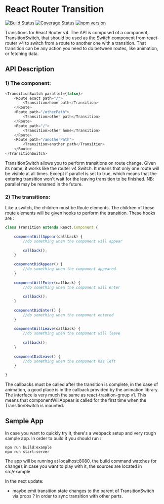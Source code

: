 # React Router Transition
[![Build Status](https://travis-ci.org/aboeglin/react-router-v4-transition.png?branch=master)](https://travis-ci.org/aboeglin/react-router-v4-transition) [![Coverage Status](https://coveralls.io/repos/github/aboeglin/react-router-v4-transition/badge.svg?branch=master)](https://coveralls.io/github/aboeglin/react-router-v4-transition?branch=master) [![npm version](https://badge.fury.io/js/react-router-v4-transition.svg)](https://badge.fury.io/js/react-router-v4-transition)

Transitions for React Router v4. The API is composed of a component, TransitionSwitch, that should be used as the Switch
component from react-router v4 to switch from a route to another one with a transition. That transition can be any action
you need to do between routes, like animation, or fetching data.

## API Description

### 1) The component:
```javascript
<TransitionSwitch parallel={false}>
    <Route exact path="/">
        <Transition>home path</Transition>
    </Route>
    <Route path="/otherPath">
        <Transition>other path</Transition>
    </Route>
    <Route path="/">
        <Transition>other home</Transition>
    </Route>
    <Route path="/anotherPath">
        <Transition>another path</Transition>
    </Route>
</TransitionSwitch>
```

TransitionSwitch allows you to perform transitions on route change. Given its name, it works like the router v4 Switch. It
means that only one route will be visible at all times. Except if parallel is set to true, which means that the entering
transition won't wait for the leaving transition to be finished.
NB: parallel may be renamed in the future.

### 2) The transitions:
Like a switch, the children must be Route elements. The children of these route elements will be given hooks to perform
the transition. These hooks are :

```javascript
class Transition extends React.Component {
    
    componentWillAppear(callback) {
        //do something when the component will appear
        
        callback();
    }
    
    componentDidAppear() {
        //do something when the component appeared
    }
    
    componentWillEnter(callback) {
        //do something when the component will enter
        
        callback();
    }
    
    componentDidEnter() {
        //do something when the component entered
    }
    
    componentWillLeave(callback) {
        //do something when the component will leave
                
        callback();
    }
    
    componentDidLeave() {
        //do something when the component has left    
    }
    
}

```
The callbacks must be called after the transition is complete, in the case of animation, a good place is in the
callback provided by the animation library. The interface is very much the same as react-trasition-group v1.
This means that componentWillAppear is called for the first time when the TransitionSwitch is mounted.

## Sample App

In case you want to quickly try it, there's a webpack setup and very rough sample app. 
In order to build it you should run :
```
npm run build:example
npm run start:server
```
The app will be running at localhost:8080, the build command watches for changes in case you want to play with it, the
sources are located in src/example.



In the next update: 
- maybe emit transition state changes to the parent of TransitionSwitch via props ? In order to sync transition with 
other parts.